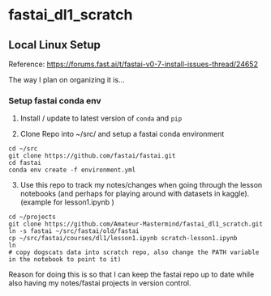 # fastai_dl1_scratch


## Local Linux Setup
Reference: https://forums.fast.ai/t/fastai-v0-7-install-issues-thread/24652

The way I plan on organizing it is...
### Setup fastai conda env
1. Install / update to latest version of `conda` and `pip` 

2. Clone Repo into ~/src/ and setup a fastai conda environment
```
cd ~/src
git clone https://github.com/fastai/fastai.git
cd fastai
conda env create -f environment.yml
```

3. Use this repo to track my notes/changes when going through the lesson notebooks (and perhaps for playing around with datasets in kaggle). (example for lesson1.ipynb )
```
cd ~/projects
git clone https://github.com/Amateur-Mastermind/fastai_dl1_scratch.git
ln -s fastai ~/src/fastai/old/fastai
cp ~/src/fastai/courses/dl1/lesson1.ipynb scratch-lesson1.ipynb
ln 
# copy dogscats data into scratch repo, also change the PATH variable in the notebook to point to it)
```
Reason for doing this is so that I can keep the fastai repo up to date while also having my notes/fastai projects in version control.
